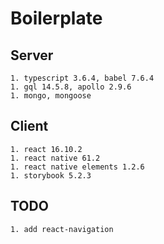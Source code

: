 # Boilerplate

## Server
    1. typescript 3.6.4, babel 7.6.4
    1. gql 14.5.8, apollo 2.9.6
    1. mongo, mongoose

## Client
    1. react 16.10.2
    1. react native 61.2
    1. react native elements 1.2.6
    1. storybook 5.2.3

## TODO
    1. add react-navigation